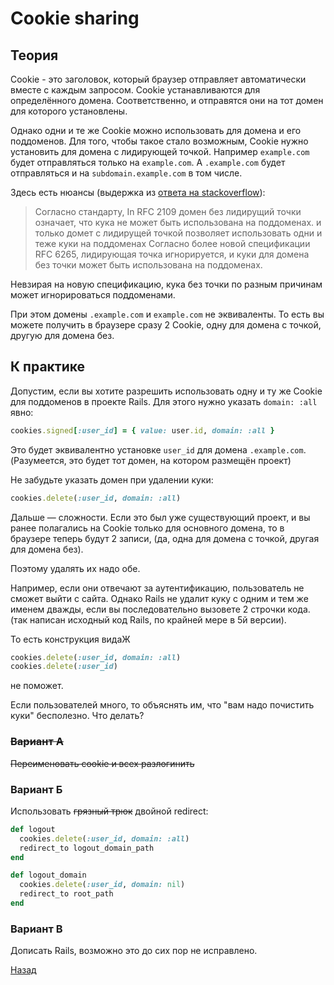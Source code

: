 # Cookie sharing

## Теория

Cookie - это заголовок, который браузер отправляет автоматически вместе с каждым запросом.
Cookie устанавливаются для определённого домена.
Соответственно, и отправятся они на тот домен для которого установлены.

Однако одни и те же Cookie можно использовать для домена и его поддоменов.
Для того, чтобы такое стало возможным, Cookie нужно установить для домена с лидирующей точкой.
Например `example.com` будет отправляться только на `example.com`.
А `.example.com` будет отправляться и на `subdomain.example.com` в том числе.

Здесь есть нюансы (выдержка из [ответа на stackoverflow](https://stackoverflow.com/a/23086139/4175647)):

> Согласно стандарту, In RFC 2109 домен без лидирущий точки означает, что кука не может быть использована на поддоменах.
> и только домет с лидирущей точкой позволяет использовать одни и теже куки на поддоменах
> Согласно более новой спецификации RFC 6265, лидирующая точка игнорируется, и куки для домена без точки может быть использована на поддоменах.

Невзирая на новую спецификацию, кука без точки по разным причинам может игнорироваться поддоменами.

При этом домены `.example.com` и `example.com` не эквиваленты.
То есть вы можете получить в браузере сразу 2 Cookie, одну для домена с точкой, другую для домена без.

## К практике

Допустим, если вы хотите разрешить использовать одну и ту же Cookie для поддоменов в проекте Rails.
Для этого нужно указать `domain: :all` явно:

```ruby
cookies.signed[:user_id] = { value: user.id, domain: :all }
```
Это будет эквивалентно установке `user_id` для домена `.example.com`.
(Разумеется, это будет тот домен, на котором размещён проект)

Не забудьте указать домен при удалении куки:

```ruby
cookies.delete(:user_id, domain: :all)
```

Дальше &mdash; сложности.
Если это был уже существующий проект, и вы ранее полагались на Cookie только для основного домена,
то в браузере теперь будут 2 записи, (да, одна для домена с точкой, другая для домена без).

Поэтому удалять их надо обе.

Например, если они отвечают за аутентификацию, пользователь не сможет выйти с сайта.
Однако Rails не удалит куку с одним и тем же именем дважды, если вы последовательно вызовете 2 строчки кода.
(так написан исходный код Rails, по крайней мере в 5й версии).

То есть конструкция видаЖ
```ruby
cookies.delete(:user_id, domain: :all)
cookies.delete(:user_id)
```
не поможет.

Если пользователей много, то объяснять им, что "вам надо почистить куки" бесполезно.
Что делать?

### ~~Вариант А~~

~~Переименовать cookie и всех разлогинить~~

### Вариант Б

Использовать ~~грязный трюк~~ двойной redirect:

```ruby
def logout
  cookies.delete(:user_id, domain: :all)
  redirect_to logout_domain_path
end

def logout_domain
  cookies.delete(:user_id, domain: nil)
  redirect_to root_path
end
```

### Вариант В

Дописать Rails, возможно это до сих пор не исправлено.

[Назад](index.md)